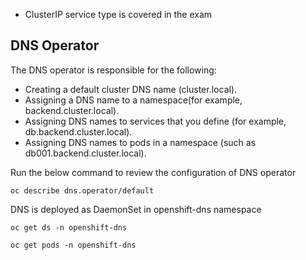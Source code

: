 * ClusterIP service type is covered in the exam

## DNS Operator
The DNS operator is responsible for the following:
- Creating a default cluster DNS name (cluster.local).
- Assigning a DNS name to a namespace(for example, backend.cluster.local).
- Assigning DNS names to services that you define (for example, db.backend.cluster.local).
- Assigning DNS names to pods in a namespace (such as db001.backend.cluster.local).

Run the below command to review the configuration of DNS operator

`oc describe dns.operator/default`

DNS is deployed as DaemonSet in openshift-dns namespace

`oc get ds -n openshift-dns`

`oc get pods -n openshift-dns`



